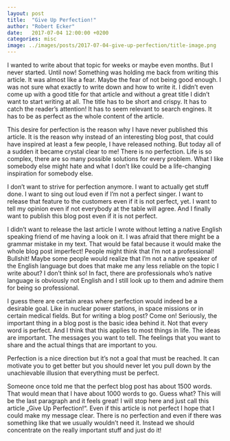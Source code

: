 ```yaml
---
layout: post
title:  "Give Up Perfection!"
author: "Robert Ecker"
date:   2017-07-04 12:00:00 +0200
categories: misc
image: ../images/posts/2017-07-04-give-up-perfection/title-image.png
---
```


I wanted to write about that topic for weeks or maybe even months. But I never started. Until now! Something was holding me back from writing this article. It was almost like a fear. Maybe the fear of not being good enough. I was not sure what exactly to write down and how to write it. I didn’t even come up with a good title for that article and without a great title I didn’t want to start writing at all. The title has to be short and crispy. It has to catch the reader’s attention! It has to seem relevant to search engines. It has to be as perfect as the whole content of the article.

This desire for perfection is the reason why I have never published this article. It is the reason why instead of an interesting blog post, that could have inspired at least a few people, I have released nothing. But today all of a sudden it became crystal clear to me! There is no perfection. Life is so complex, there are so many possible solutions for every problem. What I like somebody else might hate and what I don’t like could be a life-changing inspiration for somebody else.

I don’t want to strive for perfection anymore. I want to actually get stuff done. I want to sing out loud even if I’m not a perfect singer. I want to release that feature to the customers even if it is not perfect, yet. I want to tell my opinion even if not everybody at the table will agree. And I finally want to publish this blog post even if it is not perfect.

I didn’t want to release the last article I wrote without letting a native English speaking friend of me having a look on it. I was afraid that there might be a grammar mistake in my text. That would be fatal because it would make the whole blog post imperfect! People might think that I’m not a professional! Bullshit! Maybe some people would realize that I’m not a native speaker of the English language but does that make me any less reliable on the topic I write about? I don’t think so! In fact, there are professionals who’s native language is obviously not English and I still look up to them and admire them for being so professional.

I guess there are certain areas where perfection would indeed be a desirable goal. Like in nuclear power stations, in space missions or in certain medical fields. But for writing a blog post? Come on! Seriously, the important thing in a blog post is the basic idea behind it. Not that every word is perfect. And I think that this applies to most things in life. The ideas are important. The messages you want to tell. The feelings that you want to share and the actual things that are important to you.

Perfection is a nice direction but it’s not a goal that must be reached. It can motivate you to get better but you should never let you pull down by the unachievable illusion that everything must be perfect.

Someone once told me that the perfect blog post has about 1500 words. That would mean that I have about 1000 words to go. Guess what? This will be the last paragraph and it feels great! I will stop here and just call this article „Give Up Perfection!“. Even if this article is not perfect I hope that I could make my message clear. There is no perfection and even if there was something like that we usually wouldn’t need it. Instead we should concentrate on the really important stuff and just do it!